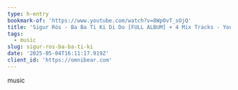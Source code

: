 ```yaml
---
type: h-entry
bookmark-of: 'https://www.youtube.com/watch?v=8Wp0vT_sOjQ'
title: 'Sigur Rós - Ba Ba Ti Ki Di Do [FULL ALBUM] + 4 Mix Tracks - YouTube'
tags:
  - music
slug: sigur-ros-ba-ba-ti-ki
date: '2025-05-04T16:11:17.919Z'
client_id: 'https://omnibear.com'
---
```

music

